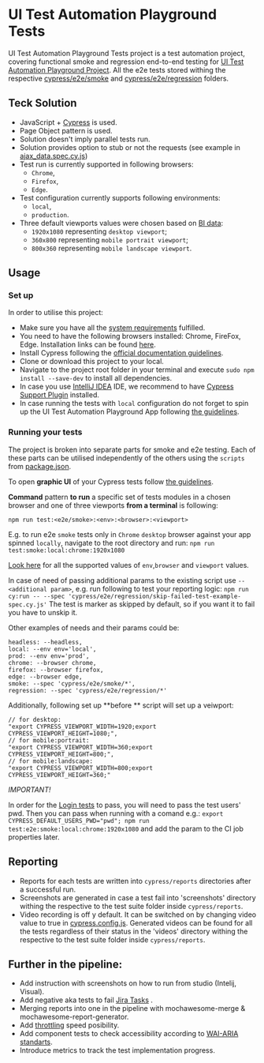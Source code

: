 # UI Test Automation Playground Tests

UI Test Automation Playground Tests project is a test automation project, covering functional smoke and regression
end-to-end testing
for [UI Test Automation Playground Project](https://github.com/inflectra/ui-test-automation-playground).
All the e2e tests stored withing the respective [cypress/e2e/smoke](cypress/e2e/smoke)
and [cypress/e2e/regression](cypress/e2e/regression) folders.

## Teck Solution

* JavaScript + [Cypress](https://docs.cypress.io/guides/overview/why-cypress) is used.
* Page Object pattern is used.
* Solution doesn't imply parallel tests run.
* Solution provides option to stub or not the requests (see example
  in [ajax_data.spec.cy.js](cypress/e2e/regression/ajax_data.spec.cy.js))
* Test run is currently supported in following browsers:
    * `Chrome`,
    * `Firefox`,
    * `Edge`.
* Test configuration currently supports following environments:
    * `local`,
    * `production`.
* Three default viewports values were chosen based
  on [BI data](https://gs.statcounter.com/screen-resolution-stats/all/europe):
    * `1920x1080` representing `desktop viewport`;
    * `360x800` representing `mobile portrait viewport`;
    * `800x360` representing `mobile landscape viewport`.

## Usage

### Set up

In order to utilise this project:

* Make sure you have all
  the [system requirements](https://docs.cypress.io/guides/getting-started/installing-cypress#System-requirements)
  fulfilled.
* You need to have the following browsers installed: Chrome, FireFox, Edge. Installation links can be
  found [here](https://docs.cypress.io/guides/guides/launching-browsers#Browsers).
* Install Cypress following
  the [official documentation guidelines](https://docs.cypress.io/guides/getting-started/installing-cypress#Installing).
* Clone or download this project to your local.
* Navigate to the project root folder in your terminal and execute `sudo npm install --save-dev` to install all
  dependencies.
* In case you use [IntelliJ IDEA](https://www.jetbrains.com/de-de/idea/download) IDE, we recommend to
  have [Cypress Support Plugin](https://plugins.jetbrains.com/plugin/13819-cypress-support) installed.
* In case running the tests with `local` configuration do not forget to spin up the UI Test Automation Playground App
  following [the guidelines](https://github.com/Inflectra/ui-test-automation-playground#usage).

### Running your tests

The project is broken into separate parts for smoke and e2e testing. Each of these parts can be utilised independently
of the others using the `scripts` from [package.json](package.json).

To open **graphic UI** of your Cypress tests
follow [the guidelines](https://docs.cypress.io/guides/getting-started/opening-the-app).

**Command** pattern **to run** a specific set of tests modules in a chosen browser and one of three viewports **from a
terminal** is following:

`npm run test:<e2e/smoke>:<env>:<browser>:<viewport>`

E.g. to run e2e `smoke` tests only in `Chrome` `desktop` browser against your app spinned `locally`, navigate to the
root directory and run:
`npm run test:smoke:local:chrome:1920x1080`

[Look here](##Teck-Solution) for all the supported values of `env`,`browser` and `viewport` values.

In case of need of passing additional params to the existing script use `-- <additional param>`, e.g. run following to
test your reporting logic:
`npm run cy:run -- --spec 'cypress/e2e/regression/skip-failed-test-example-spec.cy.js'`
The test is marker as skipped by default, so if you want it to fail you have to unskip it.

Other examples of needs and their params could be:

```
headless: --headless,
local: --env env='local',
prod: --env env='prod',
chrome: --browser chrome,
firefox: --browser firefox,
edge: --browser edge,
smoke: --spec 'cypress/e2e/smoke/*',
regression: --spec 'cypress/e2e/regression/*'
```

Additionally, following set up **before ** script will set up a veiwport:

```
// for desktop:
"export CYPRESS_VIEWPORT_WIDTH=1920;export CYPRESS_VIEWPORT_HEIGHT=1080;",
// for mobile:portrait:
"export CYPRESS_VIEWPORT_WIDTH=360;export CYPRESS_VIEWPORT_HEIGHT=800;",
// for mobile:landscape:
"export CYPRESS_VIEWPORT_WIDTH=800;export CYPRESS_VIEWPORT_HEIGHT=360;"
```

*IMPORTANT!*

In order for the [Login tests](cy_1/cy_tests_1/cypress/e2e/regression/sample_app.spec.cy.js) to pass, you will need to
pass the test users' pwd.
Then you can pass when running with a comand e.g.:
`export CYPRESS_DEFAULT_USERS_PWD="pwd"; npm run test:e2e:smoke:local:chrome:1920x1080`
and add the param to the CI job properties later.

## Reporting

* Reports for each tests are written into `cypress/reports` directories after a successful run.
* Screenshots are generated in case a test fail into 'screenshots' directory withing the respective to the test suite
  folder inside `cypress/reports`.
* Video recording is off y default. It can be switched on by changing video value to true
  in [cypress.config.js](cy_1/cy_tests_1/cypress.config.js). Generated videos can be found for all the tests regardless
  of their status in the 'videos' directory withing the respective to the test suite folder inside `cypress/reports`.

## Further in the pipeline:

* Add instruction with screenshots on how to run from studio (Intelij, Visual).
* Add negative aka tests to
  fail [Jira Tasks](https://cdn.vox-cdn.com/thumbor/6WUQ-FozHdnzwKN7t31bJWPbdxI=/0x0:900x500/1400x1050/filters:focal(450x250:451x251)/cdn.vox-cdn.com/uploads/chorus_asset/file/6438793/this-is-fine.jpg)
  .
* Merging reports into one in the pipeline with mochawesome-merge & mochawesome-report-generator.
* Add [throttling](https://docs.cypress.io/faq/questions/using-cypress-faq#Can-I-throttle-network-speeds-using-Cypress)
  speed posibility.
* Add component tests to check accessibility according to [WAI-ARIA standarts](https://www.w3.org/TR/wai-aria-1.1).
* Introduce metrics to track the test implementation progress.
